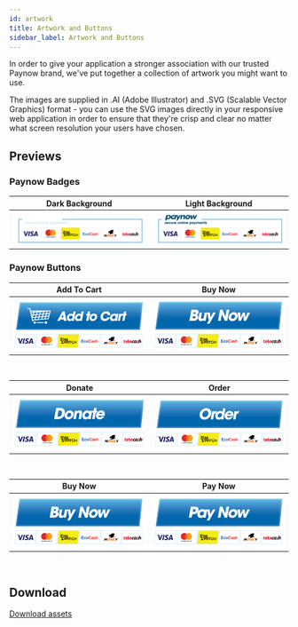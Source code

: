```yaml
---
id: artwork
title: Artwork and Buttons
sidebar_label: Artwork and Buttons
---
```

In order to give your application a stronger association with our trusted Paynow brand, we've put together a collection of artwork you might want to use.

The images are supplied in .AI (Adobe Illustrator) and .SVG (Scalable Vector Graphics) format - you can use the SVG images directly in your responsive web application in order to ensure that they're crisp and clear no matter what screen resolution your users have chosen.

## Previews

### Paynow Badges
<div id="badges">

Dark Background|Light Background
---|---
<img width="350" src="/docs/assets/Paynow%20Badge-vector-hires%20LIGHT.svg">|<img width="350" src="/docs/assets/Paynow%20Badge-vector-hires%20DARK.svg">

</div>

### Paynow Buttons

Add To Cart|Buy Now
---|---
<img width="350" src="/docs/assets/button_add-to-cart_large.svg">|<img width="350" src="/docs/assets/button_buy-now_large.svg">
<br/>

Donate|Order
---|---
<img width="350" src="/docs/assets/button_donate_large.svg">|<img width="350" src="/docs/assets/button_order_large.svg">
<br/>

Buy Now|Pay Now
---|---
<img width="350" src="/docs/assets/button_buy-now_large.svg">|<img width="350" src="/docs/assets/button_pay-now_large.svg">

<br/>

## Download

<a class="button" href="/docs/assets/PAYNOW_BUTTONS_AND_BADGES_2019_06.zip">Download assets</a>

